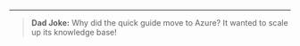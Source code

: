 ---

> **Dad Joke:** Why did the quick guide move to Azure? It wanted to scale up its knowledge base!
